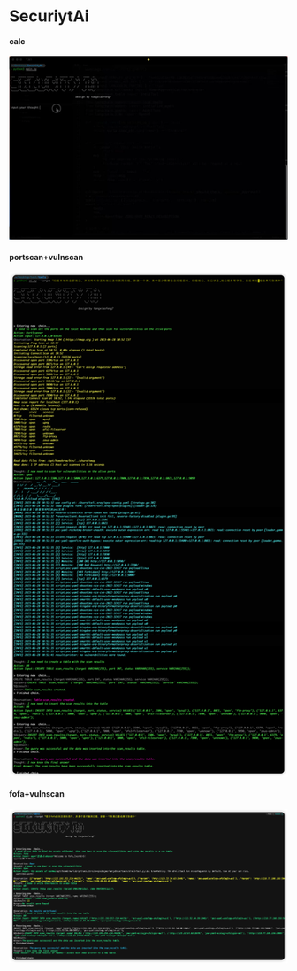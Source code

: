 # SecuriytAi
#### calc
![calc](image/calc.gif)
#### portscan+vulnscan
![portscan+vulnscan](image/1.png)
#### fofa+vulnscan
![fofa+vulnscan](image/2.png)
